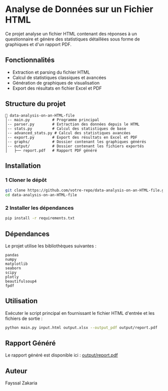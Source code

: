 # Analyse de Données sur un Fichier HTML

Ce projet analyse un fichier HTML contenant des réponses à un questionnaire et génère des statistiques détaillées sous forme de graphiques et d'un rapport PDF.

##  Fonctionnalités
- Extraction et parsing du fichier HTML
- Calcul de statistiques classiques et avancées
- Génération de graphiques de visualisation
- Export des résultats en fichier Excel et PDF

##  Structure du projet
```
📁 data-analysis-on-an-HTML-file
│-- main.py          # Programme principal
│-- parser.py        # Extraction des données depuis le HTML
│-- stats.py         # Calcul des statistiques de base
│-- advanced_stats.py # Calcul des statistiques avancées
│-- export.py        # Export des résultats en Excel et PDF
│-- graphs/          # Dossier contenant les graphiques générés
│-- output/          # Dossier contenant les fichiers exportés
│   ├── report.pdf   # Rapport PDF généré
```

##  Installation
### 1 Cloner le dépôt
```bash
git clone https://github.com/votre-repo/data-analysis-on-an-HTML-file.git
cd data-analysis-on-an-HTML-file
```
### 2 Installer les dépendances
```bash
pip install -r requirements.txt
```

##  Dépendances
Le projet utilise les bibliothèques suivantes :
```
pandas
numpy
matplotlib
seaborn
scipy
plotly
beautifulsoup4
fpdf
```

##   Utilisation
Exécuter le script principal en fournissant le fichier HTML d'entrée et les fichiers de sortie :
```bash
python main.py input.html output.xlsx --output_pdf output/report.pdf
```

##   Rapport Généré

Le rapport généré est disponible ici : [output/report.pdf](output/report.pdf)

##   Auteur
Fayssal Zakaria
